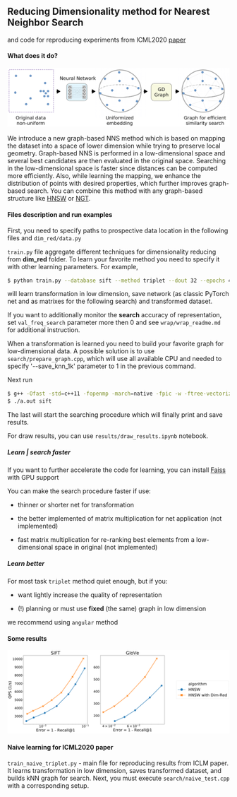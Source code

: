 ## Reducing Dimensionality method for Nearest Neighbor Search

and code for reproducing experiments from ICML2020 [paper](https://proceedings.icml.cc/static/paper_files/icml/2020/1229-Paper.pdf)

#### What does it do?

![img](https://github.com/Shekhale/gbnns_dim_red/raw/master/scheme_of_the_method.png)

 We introduce a new graph-based NNS method which is based on mapping the dataset into a space of lower dimension while trying to preserve local geometry.
 Graph-based NNS is performed in a low-dimensional space and several best candidates are then evaluated in the original space.
 Searching in the low-dimensional space is faster since distances can be computed more efficiently.
 Also, while learning the mapping, we enhance the distribution of points with desired properties, which further improves graph-based search. 
You can combine this method with any graph-based structure like [HNSW](https://github.com/nmslib/hnswlib) or [NGT](https://github.com/yahoojapan/NGT).

#### Files description and run examples
First, you need to specify paths to prospective data location in the following files and `dim_red/data.py`

`train.py` file aggregate different techniques for dimensionality reducing from **dim_red** folder. To learn your favorite method you need to specify it with other learning parameters.
For example, 

```sh
$ python train.py --database sift --method triplet --dout 32 --epochs 40 --batch_size 512
```
 will learn transformation in low dimension, save network (as classic PyTorch net and as matrixes for the following search) and transformed dataset.

If you want to additionally monitor the **search** accuracy of representation, set `val_freq_search` parameter more then 0 and see `wrap/wrap_readme.md` for additional instruction.

When a transformation is learned you need to build your favorite graph for low-dimensional data.
A possible solution is to use `search/prepare_graph.cpp`, which will use all available CPU and needed to specify '--save_knn_1k' parameter to 1 in the previous command.

Next run 
```sh
$ g++ -Ofast -std=c++11 -fopenmp -march=native -fpic -w -ftree-vectorize final_test.cpp
$ ./a.out sift
```
The last will start the searching procedure which will finally print and save results.
 
For draw results, you can use `results/draw_results.ipynb` notebook.

##### Learn | search faster 
If you want to further accelerate the code for learning, you can install [Faiss](https://github.com/facebookresearch/faiss) with GPU support

You can make the search procedure faster if use:

 - thinner or shorter net for transformation

 - the better implemented of matrix multiplication for net application (not implemented) 
 
 - fast matrix multiplication for re-ranking best elements from a low-dimensional space in original (not implemented) 

##### Learn better
For most task `triplet` method quiet enough, but if you:

 - want lightly increase the quality of representation 

 - (!) planning or must use **fixed** (the same) graph in low dimension

we recommend using `angular` method


#### Some results

![img](https://github.com/Shekhale/gbnns_dim_red/raw/master/results/real_datasets_results.png)


#### Naive learning for ICML2020 paper
 `train_naive_triplet.py` - main file for reproducing results from ICLM paper.
 It learns transformation in low dimension, saves transformed dataset,
 and builds kNN graph for search.
 Next, you must execute `search/naive_test.cpp` with a corresponding setup.
 
